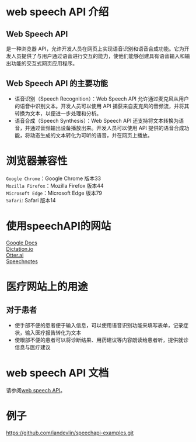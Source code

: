 # web speech API 介绍
## Web Speech API 
是一种浏览器 API，允许开发人员在网页上实现语音识别和语音合成功能。它为开发人员提供了与用户通过语音进行交互的能力，使他们能够创建具有语音输入和输出功能的交互式网页应用程序。
## Web Speech API 的主要功能
* 语音识别（Speech Recognition）：Web Speech API 允许通过麦克风从用户的语音中识别文本。开发人员可以使用 API 捕获来自麦克风的音频流，并将其转换为文本，以便进一步处理和分析。
* 语音合成（Speech Synthesis）：Web Speech API 还支持将文本转换为语音，并通过音频输出设备播放出来。开发人员可以使用 API 提供的语音合成功能，将动态生成的文本转化为可听的语音，并在网页上播放。
# 浏览器兼容性
`Google Chrome`：Google Chrome  版本33 <br>
`Mozilla Firefox`：Mozilla Firefox 版本44<br>
`Microsoft Edge`：Microsoft Edge 版本79 <br>
`Safari`: Safari 版本14
# 使用speechAPI的网站
[Google Docs](https://www.google.com/docs)<br>
[Dictation.io](https://dictation.io/)<br>
[Otter.ai](https://otter.ai/)<br>
[Speechnotes](https://speechnotes.co/)
# 医疗网站上的用途
## 对于患者
* 使手部不便的患者便于输入信息，可以使用语音识别功能来填写表单，记录症状，输入医疗报告转化为文本
* 使眼部不便的患者可以将诊断结果、用药建议等内容朗读给患者听，提供就诊信息与医疗建议
# web speech API 文档
 请参阅[web speech API](https://developer.mozilla.org/en-US/docs/Web/API/Web_Speech_API )。
# 例子
https://github.com/iandevlin/speechapi-examples.git
